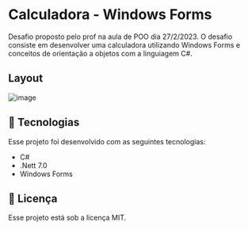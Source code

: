# Calculadora - Windows Forms

<p>Desafio proposto pelo prof na aula de POO dia 27/2/2023. O desafio consiste em desenvolver uma calculadora utilizando Windows Forms e conceitos de orientação a objetos com a linguiagem C#.<p>

 ## Layout
  
![image](https://user-images.githubusercontent.com/114436733/221949371-1c79d20b-5966-40de-ba09-aa3d0e4384f1.png)


## 🚀 Tecnologias

Esse projeto foi desenvolvido com as seguintes tecnologias:

- C#
- .Nett 7.0
- Windows Forms

## :memo: Licença

Esse projeto está sob a licença MIT.
